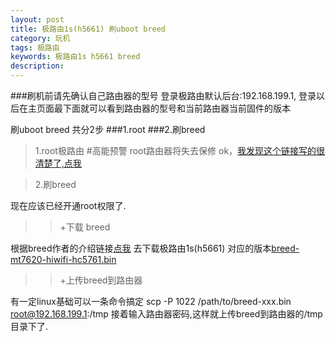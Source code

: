 ```yaml
---
layout: post
title: 极路由1s(h5661) 刷uboot breed
category: 玩机
tags: 极路由 
keywords: 极路由1s h5661 breed 
description:
---
```


###刷机前请先确认自己路由器的型号
登录极路由默认后台:192.168.199.1, 登录以后在主页面最下面就可以看到路由器的型号和当前路由器当前固件的版本

刷uboot breed 共分2步
###1.root
###2.刷breed

>1.root极路由
#高能预警 root路由器将失去保修
ok，[我发现这个链接写的很清楚了,点我](http://www.jb51.net/network/358520.html)


>2.刷breed

现在应该已经开通root权限了.
>>+下载 breed

根据breed作者的介绍链接[点我](http://www.right.com.cn/forum/thread-161906-1-1.html)
去下载极路由1s(h5661) 对应的版本[breed-mt7620-hiwifi-hc5761.bin](http://breed.hackpascal.net/breed-mt7620-hiwifi-hc5761.bin)

>>+上传breed到路由器

有一定linux基础可以一条命令搞定
scp -P 1022 /path/to/breed-xxx.bin root@192.168.199.1:/tmp
接着输入路由器密码,这样就上传breed到路由器的/tmp目录下了.



